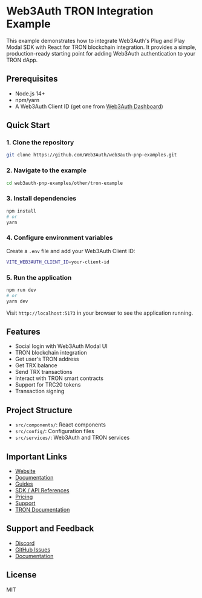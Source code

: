 # Web3Auth TRON Integration Example

This example demonstrates how to integrate Web3Auth's Plug and Play Modal SDK with React for TRON blockchain integration. It provides a simple, production-ready starting point for adding Web3Auth authentication to your TRON dApp.

## Prerequisites
- Node.js 14+
- npm/yarn
- A Web3Auth Client ID (get one from [Web3Auth Dashboard](https://dashboard.web3auth.io))

## Quick Start

### 1. Clone the repository
```bash
git clone https://github.com/Web3Auth/web3auth-pnp-examples.git
```

### 2. Navigate to the example
```bash
cd web3auth-pnp-examples/other/tron-example
```

### 3. Install dependencies
```bash
npm install
# or
yarn
```

### 4. Configure environment variables
Create a `.env` file and add your Web3Auth Client ID:
```bash
VITE_WEB3AUTH_CLIENT_ID=your-client-id
```

### 5. Run the application
```bash
npm run dev
# or
yarn dev
```

Visit `http://localhost:5173` in your browser to see the application running.

## Features
- Social login with Web3Auth Modal UI
- TRON blockchain integration
- Get user's TRON address
- Get TRX balance
- Send TRX transactions
- Interact with TRON smart contracts
- Support for TRC20 tokens
- Transaction signing

## Project Structure
- `src/components/`: React components
- `src/config/`: Configuration files
- `src/services/`: Web3Auth and TRON services

## Important Links
- [Website](https://web3auth.io)
- [Documentation](https://web3auth.io/docs)
- [Guides](https://web3auth.io/docs/guides)
- [SDK / API References](https://web3auth.io/docs/sdk)
- [Pricing](https://web3auth.io/pricing.html)
- [Support](https://discord.gg/web3auth)
- [TRON Documentation](https://developers.tron.network/)

## Support and Feedback
- [Discord](https://discord.gg/web3auth)
- [GitHub Issues](https://github.com/Web3Auth/web3auth-pnp-examples/issues)
- [Documentation](https://web3auth.io/docs/connect-blockchain/tron)

## License
MIT
